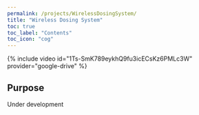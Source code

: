```yaml
---
permalink: /projects/WirelessDosingSystem/
title: "Wireless Dosing System"
toc: true
toc_label: "Contents"
toc_icon: "cog"
---
```


{% include video id="1Ts-SmK789eykhQ9fu3icECsKz6PMLc3W" provider="google-drive" %}

## Purpose

Under development
